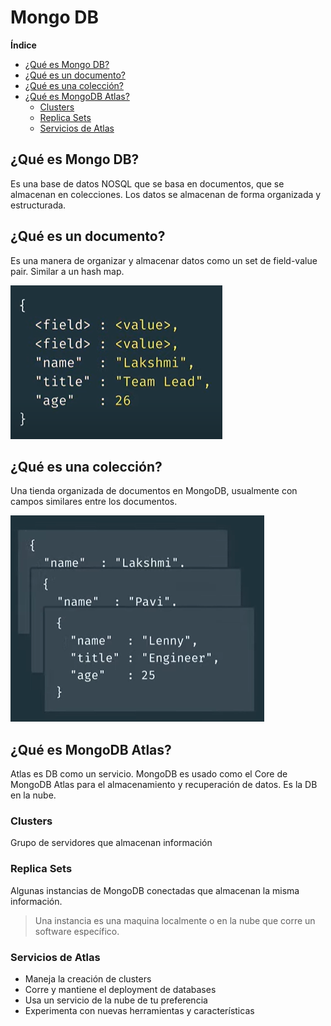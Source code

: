 <h1>Mongo DB</h1>

**Índice**

- [¿Qué es Mongo DB?](#qué-es-mongo-db)
- [¿Qué es un documento?](#qué-es-un-documento)
- [¿Qué es una colección?](#qué-es-una-colección)
- [¿Qué es MongoDB Atlas?](#qué-es-mongodb-atlas)
  - [Clusters](#clusters)
  - [Replica Sets](#replica-sets)
  - [Servicios de Atlas](#servicios-de-atlas)

## ¿Qué es Mongo DB?

Es una base de datos NOSQL que se basa en documentos, que se almacenan en colecciones. Los datos se almacenan de forma organizada y estructurada.

## ¿Qué es un documento?

Es una manera de organizar y almacenar datos como un set de field-value pair. Similar a un hash map.

<img src="../utils/images/mongodb.png">

## ¿Qué es una colección?

Una tienda organizada de documentos en MongoDB, usualmente con campos similares entre los documentos.

<img src="../utils/images/collectionDB.png">

## ¿Qué es MongoDB Atlas?

Atlas es DB como un servicio.
MongoDB es usado como el Core de MongoDB Atlas para el almacenamiento y recuperación de datos.
Es la DB en la nube.

### Clusters

Grupo de servidores que almacenan información

### Replica Sets

Algunas instancias de MongoDB conectadas que almacenan la misma información.

> Una instancia es una maquina localmente o en la nube que corre un software específico.

### Servicios de Atlas

- Maneja la creación de clusters
- Corre y mantiene el deployment de databases
- Usa un servicio de la nube de tu preferencia
- Experimenta con nuevas herramientas y características
